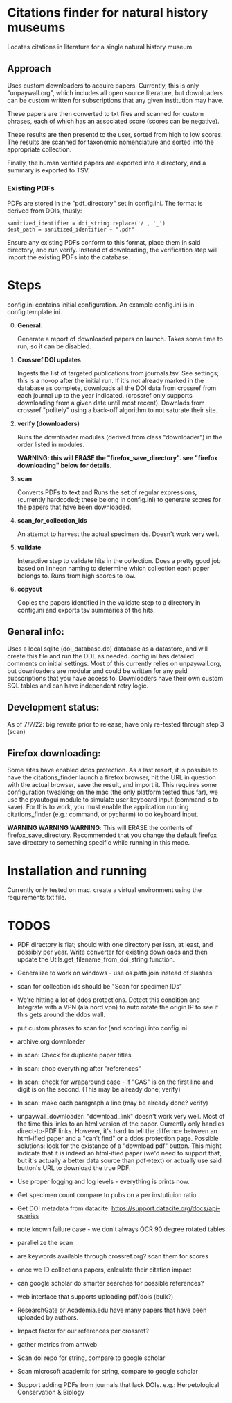 # Citations finder for natural history museums



  Locates citations in literature for a single natural history museum. 

## Approach

  Uses custom downloaders to acquire papers. Currently, this is only "unpaywall.org", which 
includes all open source literature, but downloaders can be custom written for subscriptions that 
any given institution may have.
  
These papers are then converted to txt files and scanned for custom phrases, each of which has 
an associated score (scores can be negative). 

These results are then presentd to the user, sorted from high to low scores. The results are
scanned for taxonomic nomenclature and sorted into the appropriate collection. 

Finally, the human verified papers are exported into a directory, and a summary is exported to TSV.


### Existing PDFs
  PDFs are stored in the "pdf_directory" set in config.ini. The format is derived from 
DOIs, thusly:

    sanitized_identifier = doi_string.replace('/', '_')
    dest_path = sanitized_identifier + ".pdf"

  Ensure any existing PDFs conform to this format, place them in said directory, and run
verify. Instead of downloading, the verification step will import the existing PDFs into the 
database.


# Steps

config.ini contains initial configuration. An example config.ini is in config.template.ini.

0. **General**:

    Generate a report of downloaded papers on launch. Takes some time to run, so it
    can be disabled.


1. **Crossref DOI updates**

   Ingests the list of targeted publications from journals.tsv. See settings; this is a no-op
   after the initial run. If it's not already marked in the database as complete, 
   downloads all the DOI data from crossref from each journal up to the year indicated. (crossref only
   supports downloading from a given date until most recent). Downlads from crossref "politely" using 
   a back-off algorithm to not saturate their site.


1. **verify (downloaders)**

   Runs the downloader modules (derived from class "downloader") in the order listed in modules. 
  
    **WARNING: this will ERASE the "firefox_save_directory". see "firefox downloading" below for details.**


3. **scan**

    Converts PDFs to text and Runs the set of regular expressions, (currently hardcoded; these
    belong in config.ini) to generate scores for the papers that have been downloaded. 


4. **scan_for_collection_ids** 

    An attempt to harvest the actual specimen ids. Doesn't work very well.

5. **validate**

   Interactive step to validate hits in the collection. Does a pretty good job based on linnean naming
   to determine which collection each paper belongs to. Runs from high scores to low. 

6. **copyout**

    Copies the papers identified in the validate step to a directory in config.ini and exports tsv summaries
    of the hits.


## General info:
Uses a local sqlite (doi_database.db) database as a datastore, and will create this file and run the DDL as needed.
config.ini has detailed comments on initial settings. Most of this currently relies on unpaywall.org,
but downloaders are modular and could be written for any paid subscriptions that you have access to.
Downloaders have their own custom SQL tables and can have independent retry logic.

## Development status:
As of 7/7/22: big rewrite prior to release; have only re-tested through step 3 (scan)

## Firefox downloading:
Some sites have enabled ddos protection. As a last resort, it is possible to have the citations_finder
launch a firefox browser, hit the URL in question with the actual browser, save the result, and import it.
This requires some configuration tweaking; on the mac (the only platform tested thus far), we use the
pyautogui module to simulate user keyboard input (command-s to save). For this to work, you 
must enable the application running citations_finder (e.g.: command, or pycharm) to do keyboard input.

**WARNING WARNING WARNING**:
This will ERASE the contents of firefox_save_directory. Recommended that you change the default firefox 
save directory to something specific while running in this mode.

# Installation and running
Currently only tested on mac. create a virtual environment using the requirements.txt file. 

# TODOS
 * PDF directory is flat; should with one directory per issn, at least, and possibly per year. Write 
   converter for existing downloads and then update the Utils.get_filename_from_doi_string function.

 * Generalize to work on windows - use os.path.join instead of slashes

 * scan for collection ids should be "Scan for specimen IDs" 

 * We're hitting a lot of ddos protections. Detect this condition and Integrate with a VPN (ala nord vpn) 
   to auto rotate the origin IP to see if this gets around the ddos wall. 

 * put custom phrases to scan for (and scoring) into config.ini
 
 * archive.org downloader

 * in scan: Check for duplicate paper titles

 * in scan: chop everything after "references"

 * In scan: check for wraparound case - if "CAS" is on the first line and digit is on the second. (This 
   may be already done; verify)

 * In scan: make each paragraph a line (may be already done? verify)

 * unpaywall_downloader:  "download_link" doesn't work very well. Most of the time this links to an 
   html version of the paper. Currently only handles direct-to-PDF links. However, it's hard to tell the 
   differnce between an html-ified paper and a "can't find" or a ddos protection page. Possible solutions: 
   look for the existance of a "download pdf" button. This might indicate that it is indeed an html-ified 
   paper (we'd need to support that, but it's actually a better data source than pdf->text) or actually 
   use said button's URL to download the true PDF. 


 * Use proper logging and log levels - everything is prints now.

 * Get specimen count compare to pubs on a per instutiuion ratio

 * Get DOI metadata from datacite: https://support.datacite.org/docs/api-queries

 * note known failure case - we don't always OCR 90 degree rotated tables

 * parallelize the scan

 * are keywords available through crossref.org? scan them for scores

 * once we ID collections papers, calculate their citation impact

 * can google scholar do smarter searches for possible references?

 * web interface that supports uploading pdf/dois (bulk?)

 * ResearchGate or Academia.edu have many papers that have been uploaded by authors.

 * Impact factor for our references per crossref?

 * gather metrics from antweb

 * Scan doi repo for string, compare to google scholar

 * Scan microsoft academic for string, compare to google scholar

 * Support adding PDFs from journals that lack DOIs. e.g.: Herpetological Conservation & Biology